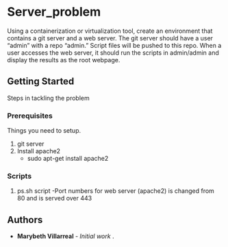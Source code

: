 # Server_problem

Using a containerization or virtualization tool, create an environment that contains a git server
and a web server. The git server should have a user “admin” with a repo “admin.” Script files will
be pushed to this repo. When a user accesses the web server, it should run the scripts in
admin/admin and display the results as the root webpage.

## Getting Started

Steps in tackling the problem

### Prerequisites

Things you need to setup. 
1. git server
2. Install apache2 
   - sudo apt-get install apache2

### Scripts
1. ps.sh script 
  -Port numbers for web server (apache2) is changed from 80 and is served over 443

## Authors

* **Marybeth Villarreal** - *Initial work* .

